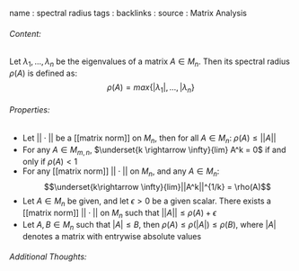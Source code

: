 name : spectral radius
tags : 
backlinks : 
source : Matrix Analysis

###### Content:
Let $\lambda_1,...,\lambda_n$ be the eigenvalues of a matrix $A \in M_n$. Then its spectral radius $\rho (A)$ is defined as:
$$\rho (A) = max\{|\lambda_1|,...,|\lambda_n\}$$

###### Properties:
- Let $||\cdot||$ be a [[matrix norm]] on $M_n$, then for all $A\in M_n$: $\rho(A) \leq ||A||$
- For any $A \in M_{m,n}$, $\underset{k \rightarrow \infty}{lim} A^k = 0$ if and only if $\rho(A) <1$
- For any [[matrix norm]] $||\cdot||$ on $M_n$, and any $A \in M_n$: $$\underset{k\rightarrow \infty}{lim}||A^k||^{1/k} = \rho(A)$$
- Let $A \in M_n$ be given, and let $\epsilon > 0$ be a given scalar. There exists a [[matrix norm]] $||\cdot||$ on $M_n$ such that $||A|| \leq \rho (A)+\epsilon$ 
- Let $A,B \in M_n$ such that $|A| \leq B$, then $\rho(A) \leq \rho(|A|) \leq \rho(B)$, where $|A|$ denotes a matrix with entrywise absolute values

###### Additional Thoughts:
